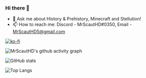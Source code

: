 ### Hi there 👋
- 💬 Ask me about History & Prehistory, Minecraft and Stellution!
- 📫 How to reach me: Discord - MrScautHD#0350, Email - MrScautHD5@gmail.com

[![ko-fi](https://ko-fi.com/img/githubbutton_sm.svg)](https://ko-fi.com/Q5Q6K0XC0)

![MrScautHD's github activity graph](https://github-readme-activity-graph.cyclic.app/graph?username=mrscauthd&theme=react-dark)

![GitHub stats](https://github-readme-stats.vercel.app/api?username=MrScautHD&show_icons=true&theme=dark)

![Top Langs](https://github-readme-stats.vercel.app/api/top-langs/?username=MrScautHD&theme=dark&show_icons=true)
